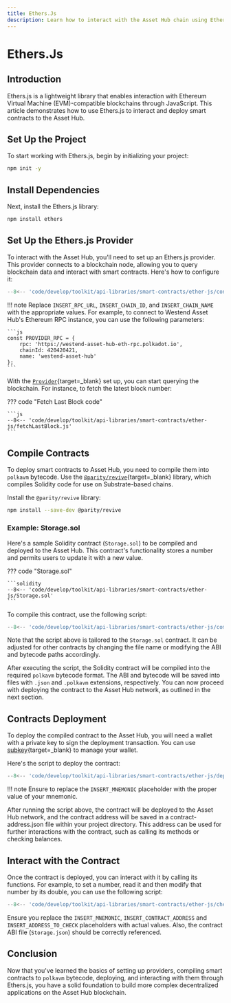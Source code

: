 ```yaml
---
title: Ethers.Js
description: Learn how to interact with the Asset Hub chain using Ethers.js, compiling and deploying Solidity contracts, and interacting with deployed smart contracts.
---
```


# Ethers.Js

## Introduction

Ethers.js is a lightweight library that enables interaction with Ethereum Virtual Machine (EVM)-compatible blockchains through JavaScript. This article demonstrates how to use Ethers.js to interact and deploy smart contracts to the Asset Hub.

## Set Up the Project

To start working with Ethers.js, begin by initializing your project:

```bash
npm init -y
```

## Install Dependencies

Next, install the Ethers.js library:

```bash
npm install ethers
```

## Set Up the Ethers.js Provider

To interact with the Asset Hub, you'll need to set up an Ethers.js provider. This provider connects to a blockchain node, allowing you to query blockchain data and interact with smart contracts. Here's how to configure it:

```js
--8<-- 'code/develop/toolkit/api-libraries/smart-contracts/ether-js/connectToProvider.js'
```

!!! note
    Replace `INSERT_RPC_URL`, `INSERT_CHAIN_ID`, and `INSERT_CHAIN_NAME` with the appropriate values. For example, to connect to Westend Asset Hub's Ethereum RPC instance, you can use the following parameters:

    ```js
    const PROVIDER_RPC = {
        rpc: 'https://westend-asset-hub-eth-rpc.polkadot.io',
        chainId: 420420421,
        name: 'westend-asset-hub'
    };
    ```

With the [`Provider`](https://docs.ethers.org/v6/api/providers/#Provider){target=\_blank} set up, you can start querying the blockchain. For instance, to fetch the latest block number:

??? code "Fetch Last Block code"

    ```js
    --8<-- 'code/develop/toolkit/api-libraries/smart-contracts/ether-js/fetchLastBlock.js'
    ```

## Compile Contracts

To deploy smart contracts to Asset Hub, you need to compile them into `polkavm` bytecode. Use the [`@parity/revive`](https://www.npmjs.com/package/@parity/revive){target=\_blank} library, which compiles Solidity code for use on Substrate-based chains.

Install the `@parity/revive` library:

```bash
npm install --save-dev @parity/revive 
```
### Example: Storage.sol

Here's a sample Solidity contract (`Storage.sol`) to be compiled and deployed to the Asset Hub. This contract's functionality stores a number and permits users to update it with a new value.

??? code "Storage.sol"

    ```solidity
    --8<-- 'code/develop/toolkit/api-libraries/smart-contracts/ether-js/Storage.sol'
    ```

To compile this contract, use the following script:

```js
--8<-- 'code/develop/toolkit/api-libraries/smart-contracts/ether-js/compile.js'
```

Note that the script above is tailored to the `Storage.sol` contract. It can be adjusted for other contracts by changing the file name or modifying the ABI and bytecode paths accordingly.

After executing the script, the Solidity contract will be compiled into the required `polkavm` bytecode format. The ABI and bytecode will be saved into files with `.json` and `.polkavm` extensions, respectively. You can now proceed with deploying the contract to the Asset Hub network, as outlined in the next section.

## Contracts Deployment

To deploy the compiled contract to the Asset Hub, you will need a wallet with a private key to sign the deployment transaction. You can use [subkey](/polkadot-protocol/basics/accounts/#using-subkey){target=\_blank} to manage your wallet.

Here's the script to deploy the contract:

```js
--8<-- 'code/develop/toolkit/api-libraries/smart-contracts/ether-js/deploy.js'
```

!!! note
    Ensure to replace the `INSERT_MNEMONIC` placeholder with the proper value of your mnemonic.

After running the script above, the contract will be deployed to the Asset Hub network, and the contract address will be saved in a contract-address.json file within your project directory. This address can be used for further interactions with the contract, such as calling its methods or checking balances.

## Interact with the Contract

Once the contract is deployed, you can interact with it by calling its functions. For example, to set a number, read it and then modify that number by its double, you can use the following script:

```js
--8<-- 'code/develop/toolkit/api-libraries/smart-contracts/ether-js/checkStorage.js'
```

Ensure you replace the `INSERT_MNEMONIC`, `INSERT_CONTRACT_ADDRESS` and `INSERT_ADDRESS_TO_CHECK` placeholders with actual values. Also, the contract ABI file (`Storage.json`) should be correctly referenced.

## Conclusion

Now that you've learned the basics of setting up providers, compiling smart contracts to `polkavm` bytecode, deploying, and interacting with them through Ethers.js, you have a solid foundation to build more complex decentralized applications on the Asset Hub blockchain.